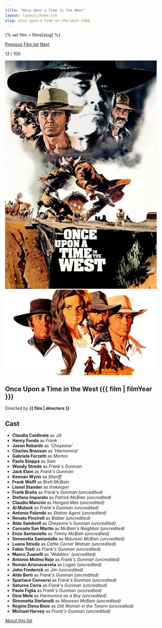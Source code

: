 ```yaml
---
title: "Once Upon a Time in the West"
layout: layouts/home.njk
slug: once-upon-a-time-in-the-west-1968
---
```


{% set film = films[slug] %}

<nav class="films">
  <a class="prev" href="../bullitt-1968">Previous</a>
  <a href="../">Film list</a>
  <a class="next" href="../butch-cassidy-and-the-sundance-kid-1969">Next</a>
</nav>

<p>13 / 100</p>

<article class="film">
  <div class="backdrop-and-poster">
    <img class="poster" src="../films/posters/once-upon-a-time-in-the-west-1968.jpg" alt="">
    <img class="backdrop" src="../films/backdrops/once-upon-a-time-in-the-west-1968.jpg" alt="">
  </div>

  <h1>Once Upon a Time in the West ({{ film | filmYear }})</h1>

  <p class="director">
    Directed by <strong>{{ film | directors }}</strong>
  </p>


  <h2>
    Cast
  </h2>
  <ul>
            <li><strong>Claudia Cardinale</strong> as <em>Jill</em></li>
        <li><strong>Henry Fonda</strong> as <em>Frank</em></li>
        <li><strong>Jason Robards</strong> as <em>'Cheyenne'</em></li>
        <li><strong>Charles Bronson</strong> as <em>'Harmonica'</em></li>
        <li><strong>Gabriele Ferzetti</strong> as <em>Morton</em></li>
        <li><strong>Paolo Stoppa</strong> as <em>Sam</em></li>
        <li><strong>Woody Strode</strong> as <em>Frank's Gunman</em></li>
        <li><strong>Jack Elam</strong> as <em>Frank's Gunman</em></li>
        <li><strong>Keenan Wynn</strong> as <em>Sheriff</em></li>
        <li><strong>Frank Wolff</strong> as <em>Brett McBain</em></li>
        <li><strong>Lionel Stander</strong> as <em>Innkeeper</em></li>
        <li><strong>Frank Braña</strong> as <em>Frank's Gunman (uncredited)</em></li>
        <li><strong>Stefano Imparato</strong> as <em>Patrick McBain (uncredited)</em></li>
        <li><strong>Claudio Mancini</strong> as <em>Hanged Man (uncredited)</em></li>
        <li><strong>Al Mulock</strong> as <em>Frank's Gunman (uncredited)</em></li>
        <li><strong>Antonio Palombi</strong> as <em>Station Agent (uncredited)</em></li>
        <li><strong>Renato Pinciroli</strong> as <em>Bidder (uncredited)</em></li>
        <li><strong>Aldo Sambrell</strong> as <em>Cheyenne's Gunman (uncredited)</em></li>
        <li><strong>Conrado San Martín</strong> as <em>McBain's Neighbor (uncredited)</em></li>
        <li><strong>Enzo Santaniello</strong> as <em>Timmy McBain (uncredited)</em></li>
        <li><strong>Simonetta Santaniello</strong> as <em>Maureen McBain (uncredited)</em></li>
        <li><strong>Luana Strode</strong> as <em>Cattle Corner Woman (uncredited)</em></li>
        <li><strong>Fabio Testi</strong> as <em>Frank's Gunman (uncredited)</em></li>
        <li><strong>Marco Zuanelli</strong> as <em>'Wobbles' (uncredited)</em></li>
        <li><strong>Antonio Molino Rojo</strong> as <em>Frank's Gunman (uncredited)</em></li>
        <li><strong>Román Ariznavarreta</strong> as <em>Logan (uncredited)</em></li>
        <li><strong>John Frederick</strong> as <em>Jim (uncredited)</em></li>
        <li><strong>Aldo Berti</strong> as <em>Frank's Gunman (uncredited)</em></li>
        <li><strong>Spartaco Conversi</strong> as <em>Frank's Gunman (uncredited)</em></li>
        <li><strong>Saturno Cerra</strong> as <em>Frank's Gunman (uncredited)</em></li>
        <li><strong>Paolo Figlia</strong> as <em>Frank's Gunman (uncredited)</em></li>
        <li><strong>Dino Mele</strong> as <em>Harmonica as a Boy (uncredited)</em></li>
        <li><strong>Simonetta Stefanelli</strong> as <em>Maureen McBain (uncredited)</em></li>
        <li><strong>Regina Elena Bisio</strong> as <em>Old Woman in the Tavern (uncredited)</em></li>
        <li><strong>Michael Harvey</strong> as <em>Frank's Gunman (uncredited)</em></li>
  </ul>
</article>
<footer>
  <a href="../about">About this list</a>
</footer>
